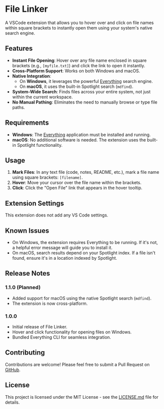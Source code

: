 # File Linker

A VSCode extension that allows you to hover over and click on file names within square brackets to instantly open them using your system's native search engine.

## Features

- **Instant File Opening**: Hover over any file name enclosed in square brackets (e.g., `[myfile.txt]`) and click the link to open it instantly.
- **Cross-Platform Support**: Works on both Windows and macOS.
- **Native Integration**:
  - On **Windows**, it leverages the powerful [Everything](https://www.voidtools.com/) search engine.
  - On **macOS**, it uses the built-in Spotlight search (`mdfind`).
- **System-Wide Search**: Finds files across your entire system, not just within the current workspace.
- **No Manual Pathing**: Eliminates the need to manually browse or type file paths.

## Requirements

- **Windows**: The [Everything](https://www.voidtools.com/) application must be installed and running.
- **macOS**: No additional software is needed. The extension uses the built-in Spotlight functionality.

## Usage

1. **Mark Files**: In any text file (code, notes, README, etc.), mark a file name using square brackets: `[filename]`.
2. **Hover**: Move your cursor over the file name within the brackets.
3. **Click**: Click the "Open File" link that appears in the hover tooltip.

## Extension Settings

This extension does not add any VS Code settings.

## Known Issues

- On Windows, the extension requires Everything to be running. If it's not, a helpful error message will guide you to install it.
- On macOS, search results depend on your Spotlight index. If a file isn't found, ensure it's in a location indexed by Spotlight.

## Release Notes

### 1.1.0 (Planned)

- Added support for macOS using the native Spotlight search (`mdfind`).
- The extension is now cross-platform.

### 1.0.0

- Initial release of File Linker.
- Hover and click functionality for opening files on Windows.
- Bundled Everything CLI for seamless integration.

## Contributing

Contributions are welcome! Please feel free to submit a Pull Request on [GitHub](https://github.com/papple23g/file-linker).

## License

This project is licensed under the MIT License - see the [LICENSE.md](LICENSE.md) file for details.
